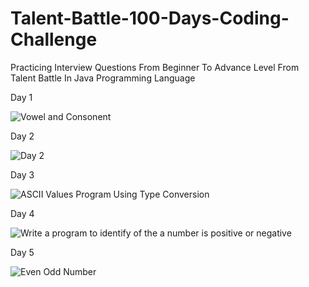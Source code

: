 # Talent-Battle-100-Days-Coding-Challenge
Practicing Interview Questions From Beginner To Advance Level From Talent Battle In Java Programming Language

Day 1 

![Vowel and Consonent](https://user-images.githubusercontent.com/104457295/202236887-0f780c5a-ecb5-4e51-9816-5d3a8ed89429.png)

Day 2

![Day 2](https://user-images.githubusercontent.com/104457295/202450373-159271b4-200a-4f8e-95b4-a692309f9599.png)

Day 3

![ASCII Values Program Using Type Conversion](https://user-images.githubusercontent.com/104457295/202722545-23f494de-7515-4714-a8ea-c4123cf7cec7.png)

Day 4 

![Write a program to identify of the a number is positive or negative](https://user-images.githubusercontent.com/104457295/202850121-c52da35e-5605-43de-bb53-af86279688b6.png)

Day 5

![Even Odd Number](https://user-images.githubusercontent.com/104457295/202907794-e38c59ff-06f9-4d8c-ba7b-1b16cd9d0334.png)
